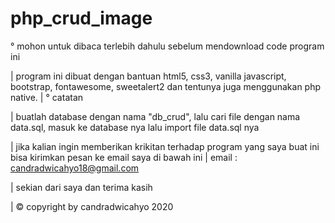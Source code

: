 # php_crud_image

° mohon untuk dibaca terlebih dahulu sebelum mendownload code program ini

| program ini dibuat dengan bantuan html5, css3, vanilla javascript, bootstrap, fontawesome, sweetalert2 dan tentunya juga menggunakan php native.
| ° catatan

| buatlah database dengan nama "db_crud", lalu cari file dengan nama data.sql, masuk ke database nya lalu import file data.sql nya

| jika kalian ingin memberikan krikitan terhadap program yang saya buat ini bisa kirimkan pesan ke email saya di bawah ini
| email : candradwicahyo18@gmail.com

| sekian dari saya dan terima kasih



| © copyright by candradwicahyo 2020
